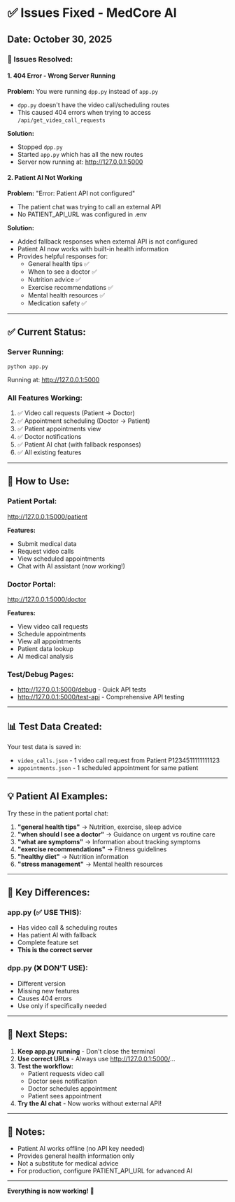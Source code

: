 # ✅ Issues Fixed - MedCore AI

## Date: October 30, 2025

### 🔧 Issues Resolved:

#### 1. **404 Error - Wrong Server Running**
**Problem:** You were running `dpp.py` instead of `app.py`
- `dpp.py` doesn't have the video call/scheduling routes
- This caused 404 errors when trying to access `/api/get_video_call_requests`

**Solution:** 
- Stopped `dpp.py`
- Started `app.py` which has all the new routes
- Server now running at: http://127.0.0.1:5000

#### 2. **Patient AI Not Working**
**Problem:** "Error: Patient API not configured"
- The patient chat was trying to call an external API
- No PATIENT_API_URL was configured in .env

**Solution:**
- Added fallback responses when external API is not configured
- Patient AI now works with built-in health information
- Provides helpful responses for:
  - General health tips ✅
  - When to see a doctor ✅
  - Nutrition advice ✅
  - Exercise recommendations ✅
  - Mental health resources ✅
  - Medication safety ✅

---

## ✅ Current Status:

### **Server Running:**
```
python app.py
```
Running at: http://127.0.0.1:5000

### **All Features Working:**
1. ✅ Video call requests (Patient → Doctor)
2. ✅ Appointment scheduling (Doctor → Patient)
3. ✅ Patient appointments view
4. ✅ Doctor notifications
5. ✅ Patient AI chat (with fallback responses)
6. ✅ All existing features

---

## 🎯 How to Use:

### **Patient Portal:**
http://127.0.0.1:5000/patient

**Features:**
- Submit medical data
- Request video calls
- View scheduled appointments
- Chat with AI assistant (now working!)

### **Doctor Portal:**
http://127.0.0.1:5000/doctor

**Features:**
- View video call requests
- Schedule appointments
- View all appointments
- Patient data lookup
- AI medical analysis

### **Test/Debug Pages:**
- http://127.0.0.1:5000/debug - Quick API tests
- http://127.0.0.1:5000/test-api - Comprehensive API testing

---

## 📊 Test Data Created:

Your test data is saved in:
- `video_calls.json` - 1 video call request from Patient P1234511111111123
- `appointments.json` - 1 scheduled appointment for same patient

---

## 💡 Patient AI Examples:

Try these in the patient portal chat:

1. **"general health tips"** → Nutrition, exercise, sleep advice
2. **"when should I see a doctor"** → Guidance on urgent vs routine care
3. **"what are symptoms"** → Information about tracking symptoms
4. **"exercise recommendations"** → Fitness guidelines
5. **"healthy diet"** → Nutrition information
6. **"stress management"** → Mental health resources

---

## 🔑 Key Differences:

### app.py (✅ USE THIS):
- Has video call & scheduling routes
- Has patient AI with fallback
- Complete feature set
- **This is the correct server**

### dpp.py (❌ DON'T USE):
- Different version
- Missing new features
- Causes 404 errors
- Use only if specifically needed

---

## 🚀 Next Steps:

1. **Keep app.py running** - Don't close the terminal
2. **Use correct URLs** - Always use http://127.0.0.1:5000/...
3. **Test the workflow:**
   - Patient requests video call
   - Doctor sees notification
   - Doctor schedules appointment
   - Patient sees appointment
4. **Try the AI chat** - Now works without external API!

---

## 📝 Notes:

- Patient AI works offline (no API key needed)
- Provides general health information only
- Not a substitute for medical advice
- For production, configure PATIENT_API_URL for advanced AI

---

**Everything is now working! 🎉**
